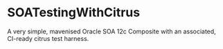 # SOATestingWithCitrus
A very simple, mavenised Oracle SOA 12c Composite with an associated, CI-ready citrus test harness.

